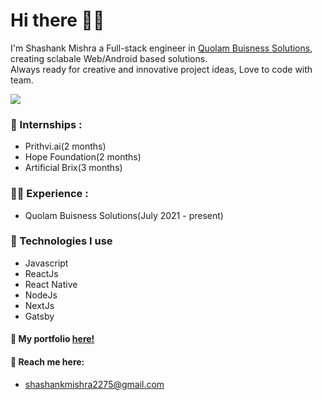 
# Hi there 👋🏼

I'm Shashank Mishra a Full-stack engineer in [Quolam Buisness Solutions](https://www.quolam.com/),
creating sclabale Web/Android based solutions.   
Always ready for creative and innovative project ideas, Love to code with team.


![](https://res.cloudinary.com/doeyjlh9k/image/upload/v1609753549/web_dwfk2k.gif)

### 🔭 Internships :
- Prithvi.ai(2 months)
- Hope Foundation(2 months)
- Artificial Brix(3 months)

### 👨‍💻 Experience :
- Quolam Buisness Solutions(July 2021 - present)

### 🌱 Technologies I use

- Javascript
- ReactJs
- React Native
- NodeJs
- NextJs
- Gatsby

#### 👤 My portfolio [here!](https://shashank.vercel.app/)
#### 💬 Reach me here: 
- shashankmishra2275@gmail.com
